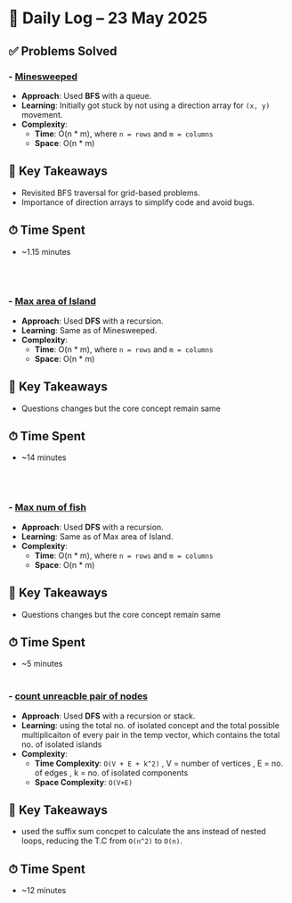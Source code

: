 # 📅 Daily Log – 23 May 2025

## ✅ Problems Solved

### - [Minesweeped](../../Topic-wise/Graph/Minesweeped.cpp)
- **Approach**: Used **BFS** with a queue.
- **Learning**: Initially got stuck by not using a direction array for `(x, y)` movement.
- **Complexity**:
  - **Time**: O(n * m), where `n = rows` and `m = columns`
  - **Space**: O(n * m)

## 🧠 Key Takeaways
- Revisited BFS traversal for grid-based problems.
- Importance of direction arrays to simplify code and avoid bugs.

## ⏱ Time Spent
- ~1.15 minutes

<br><br>


### - [Max area of Island](../../Topic-wise/Graph/Max-Area-of-island.cpp)
- **Approach**: Used **DFS** with a recursion.
- **Learning**: Same as of Minesweeped.
- **Complexity**:
  - **Time**: O(n * m), where `n = rows` and `m = columns`
  - **Space**: O(n * m)

## 🧠 Key Takeaways
- Questions changes but the core concept remain same

## ⏱ Time Spent
- ~14 minutes

<br><br>

### - [Max num of fish](../../Topic-wise/Graph/Max-num-of-fish.cpp)
- **Approach**: Used **DFS** with a recursion.
- **Learning**: Same as of Max area of Island.
- **Complexity**:
  - **Time**: O(n * m), where `n = rows` and `m = columns`
  - **Space**: O(n * m)

## 🧠 Key Takeaways
- Questions changes but the core concept remain same

## ⏱ Time Spent
- ~5 minutes
<br><br>


### - [count unreacble pair of nodes](../../Topic-wise/Graph/count-unreachable-pairs-of-nodes-in-an-undirected-graph.cpp)
- **Approach**: Used **DFS** with a recursion or stack.
- **Learning**: using the total no. of isolated concept and the total possible multiplicaiton of every pair in the temp vector, which contains the total no. of isolated islands
- **Complexity**:
  - **Time Complexity**: `O(V + E + k^2)`  , V = number of vertices , E = no. of edges , k = no. of isolated components
  - **Space Complexity**: `O(V+E)`


## 🧠 Key Takeaways
- used the suffix sum concpet to calculate the ans instead of nested loops, reducing the T.C from `O(n^2)` to `O(n)`. 

## ⏱ Time Spent
- ~12 minutes